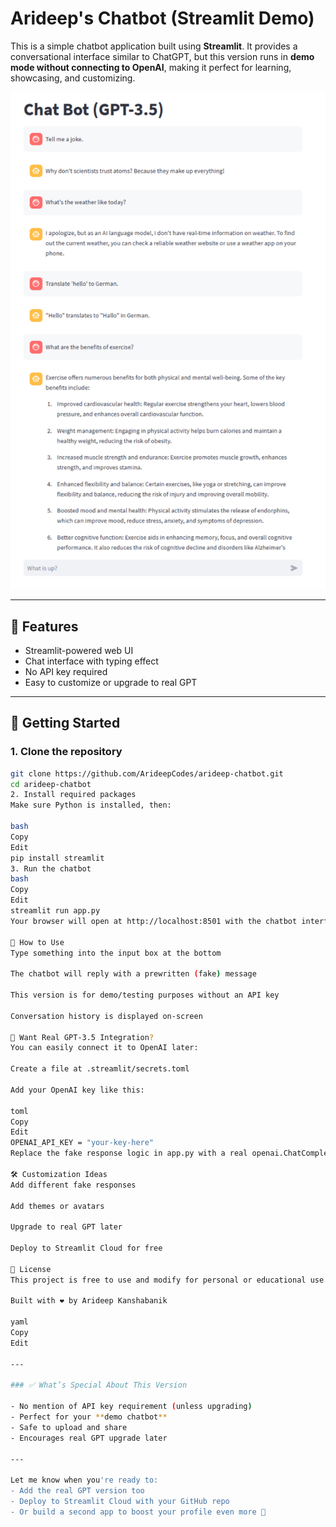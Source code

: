 # Arideep's Chatbot (Streamlit Demo)

This is a simple chatbot application built using **Streamlit**. It provides a conversational interface similar to ChatGPT, but this version runs in **demo mode without connecting to OpenAI**, making it perfect for learning, showcasing, and customizing.

![Sample Output](sample.png)

---

## 🔧 Features

- Streamlit-powered web UI
- Chat interface with typing effect
- No API key required
- Easy to customize or upgrade to real GPT

---

## 🚀 Getting Started

### 1. Clone the repository

```bash
git clone https://github.com/ArideepCodes/arideep-chatbot.git
cd arideep-chatbot
2. Install required packages
Make sure Python is installed, then:

bash
Copy
Edit
pip install streamlit
3. Run the chatbot
bash
Copy
Edit
streamlit run app.py
Your browser will open at http://localhost:8501 with the chatbot interface.

💬 How to Use
Type something into the input box at the bottom

The chatbot will reply with a prewritten (fake) message

This version is for demo/testing purposes without an API key

Conversation history is displayed on-screen

🔐 Want Real GPT-3.5 Integration?
You can easily connect it to OpenAI later:

Create a file at .streamlit/secrets.toml

Add your OpenAI key like this:

toml
Copy
Edit
OPENAI_API_KEY = "your-key-here"
Replace the fake response logic in app.py with a real openai.ChatCompletion.create(...) call

🛠️ Customization Ideas
Add different fake responses

Add themes or avatars

Upgrade to real GPT later

Deploy to Streamlit Cloud for free

📄 License
This project is free to use and modify for personal or educational use.

Built with ❤️ by Arideep Kanshabanik

yaml
Copy
Edit

---

### ✅ What’s Special About This Version

- No mention of API key requirement (unless upgrading)
- Perfect for your **demo chatbot**
- Safe to upload and share
- Encourages real GPT upgrade later

---

Let me know when you're ready to:
- Add the real GPT version too
- Deploy to Streamlit Cloud with your GitHub repo  
- Or build a second app to boost your profile even more 🚀
